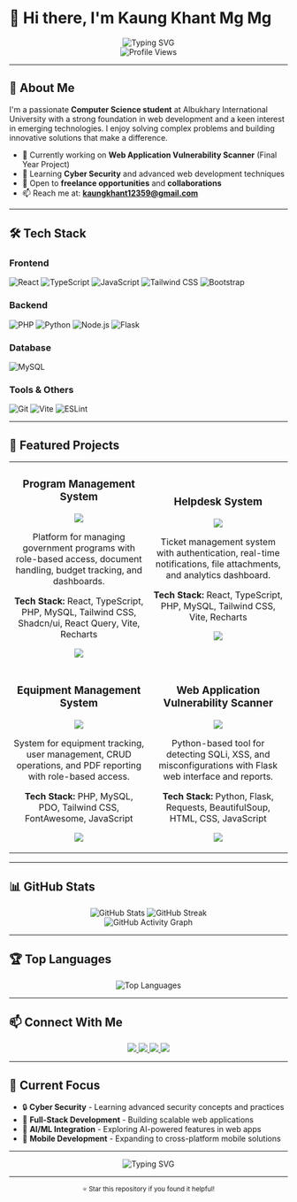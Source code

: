 # 👋 Hi there, I'm Kaung Khant Mg Mg

<div align="center">
  <img src="https://readme-typing-svg.herokuapp.com?font=Fira+Code&weight=500&size=28&pause=1000&color=6366F1&center=true&vCenter=true&width=435&lines=Full-Stack+Developer;Problem+Solver;Tech+Enthusiast" alt="Typing SVG" />
</div>

<div align="center">
  <img src="https://komarev.com/ghpvc/?username=Irrfan47&style=flat-square&color=6366F1" alt="Profile Views" />
</div>

---

## 🚀 About Me

I'm a passionate **Computer Science student** at Albukhary International University with a strong foundation in web development and a keen interest in emerging technologies. I enjoy solving complex problems and building innovative solutions that make a difference.

- 🔭 Currently working on **Web Application Vulnerability Scanner** (Final Year Project)
- 🌱 Learning **Cyber Security** and advanced web development techniques
- 💼 Open to **freelance opportunities** and **collaborations**
- 📫 Reach me at: **kaungkhant12359@gmail.com**

---

## 🛠️ Tech Stack

### Frontend
![React](https://img.shields.io/badge/React-20232A?style=for-the-badge&logo=react&logoColor=61DAFB)
![TypeScript](https://img.shields.io/badge/TypeScript-007ACC?style=for-the-badge&logo=typescript&logoColor=white)
![JavaScript](https://img.shields.io/badge/JavaScript-F7DF1E?style=for-the-badge&logo=javascript&logoColor=black)
![Tailwind CSS](https://img.shields.io/badge/Tailwind_CSS-38B2AC?style=for-the-badge&logo=tailwind-css&logoColor=white)
![Bootstrap](https://img.shields.io/badge/Bootstrap-563D7C?style=for-the-badge&logo=bootstrap&logoColor=white)

### Backend
![PHP](https://img.shields.io/badge/PHP-777BB4?style=for-the-badge&logo=php&logoColor=white)
![Python](https://img.shields.io/badge/Python-3776AB?style=for-the-badge&logo=python&logoColor=white)
![Node.js](https://img.shields.io/badge/Node.js-43853D?style=for-the-badge&logo=node.js&logoColor=white)
![Flask](https://img.shields.io/badge/Flask-000000?style=for-the-badge&logo=flask&logoColor=white)

### Database
![MySQL](https://img.shields.io/badge/MySQL-4479A1?style=for-the-badge&logo=mysql&logoColor=white)

### Tools & Others
![Git](https://img.shields.io/badge/Git-F05032?style=for-the-badge&logo=git&logoColor=white)
![Vite](https://img.shields.io/badge/Vite-646CFF?style=for-the-badge&logo=vite&logoColor=white)
![ESLint](https://img.shields.io/badge/ESLint-4B32C3?style=for-the-badge&logo=eslint&logoColor=white)

---

## 🎯 Featured Projects

<table>
  <tr>
    <td width="50%">
      <h3 align="center">Program Management System</h3>
      <div align="center">
        <a href="https://github.com/Irrfan47/Kedah-Plan-Hub" target="_blank">
          <img src="https://github-readme-stats.vercel.app/api/pin/?username=Irrfan47&repo=Kedah-Plan-Hub&theme=radical&hide_border=false&include_all_commits=false&count_private=false&layout=compact" />
        </a>
      </div>
      <p align="center">
        Platform for managing government programs with role-based access, document handling, budget tracking, and dashboards.
      </p>
      <p align="center">
        <strong>Tech Stack:</strong> React, TypeScript, PHP, MySQL, Tailwind CSS, Shadcn/ui, React Query, Vite, Recharts
      </p>
      <p align="center">
        <a href="https://github.com/Irrfan47/Kedah-Plan-Hub" target="_blank">
          <img src="https://img.shields.io/badge/Code-000000?style=for-the-badge&logo=GitHub&logoColor=white" />
        </a>
        <span style="color: #10B981;"></span>
      </p>
    </td>
    <td width="50%">
      <h3 align="center">Helpdesk System</h3>
      <div align="center">
        <a href="https://github.com/Irrfan47/helpdesk" target="_blank">
          <img src="https://github-readme-stats.vercel.app/api/pin/?username=Irrfan47&repo=helpdesk&theme=radical&hide_border=false&include_all_commits=false&count_private=false&layout=compact" />
        </a>
      </div>
      <p align="center">
        Ticket management system with authentication, real-time notifications, file attachments, and analytics dashboard.
      </p>
      <p align="center">
        <strong>Tech Stack:</strong> React, TypeScript, PHP, MySQL, Tailwind CSS, Vite, Recharts
      </p>
      <p align="center">
        <a href="https://github.com/Irrfan47/helpdesk" target="_blank">
          <img src="https://img.shields.io/badge/Code-000000?style=for-the-badge&logo=GitHub&logoColor=white" />
        </a>
        <span style="color: #10B981;"></span>
      </p>
    </td>
  </tr>
  <tr>
    <td width="50%">
      <h3 align="center">Equipment Management System</h3>
      <div align="center">
        <a href="https://github.com/Irrfan47/equipment_management_system" target="_blank">
          <img src="https://github-readme-stats.vercel.app/api/pin/?username=Irrfan47&repo=equipment_management_system&theme=radical&hide_border=false&include_all_commits=false&count_private=false&layout=compact" />
        </a>
      </div>
      <p align="center">
        System for equipment tracking, user management, CRUD operations, and PDF reporting with role-based access.
      </p>
      <p align="center">
        <strong>Tech Stack:</strong> PHP, MySQL, PDO, Tailwind CSS, FontAwesome, JavaScript
      </p>
      <p align="center">
        <a href="https://github.com/Irrfan47/equipment_management_system" target="_blank">
          <img src="https://img.shields.io/badge/Code-000000?style=for-the-badge&logo=GitHub&logoColor=white" />
        </a>
        <span style="color: #10B981;"></span>
      </p>
    </td>
    <td width="50%">
      <h3 align="center">Web Application Vulnerability Scanner</h3>
      <div align="center">
        <a href="https://github.com/Irrfan47/Web-Application-Vulnerability-Scanner" target="_blank">
          <img src="https://github-readme-stats.vercel.app/api/pin/?username=Irrfan47&repo=Web-Application-Vulnerability-Scanner&theme=radical&hide_border=false&include_all_commits=false&count_private=false&layout=compact" />
        </a>
      </div>
      <p align="center">
        Python-based tool for detecting SQLi, XSS, and misconfigurations with Flask web interface and reports.
      </p>
      <p align="center">
        <strong>Tech Stack:</strong> Python, Flask, Requests, BeautifulSoup, HTML, CSS, JavaScript
      </p>
      <p align="center">
        <a href="https://github.com/Irrfan47/Web-Application-Vulnerability-Scanner" target="_blank">
          <img src="https://img.shields.io/badge/Code-000000?style=for-the-badge&logo=GitHub&logoColor=white" />
        </a>
        <span style="color: #3B82F6;"></span>
      </p>
    </td>
  </tr>
</table>

---

## 📊 GitHub Stats

<div align="center">
  <img src="https://github-readme-stats.vercel.app/api?username=Irrfan47&show_icons=true&theme=radical&hide_border=false&include_all_commits=false&count_private=false" alt="GitHub Stats" />
  <img src="https://github-readme-streak-stats.herokuapp.com/?user=Irrfan47&theme=radical&hide_border=false" alt="GitHub Streak" />
</div>

<div align="center">
  <img src="https://github-readme-activity-graph.vercel.app/graph?username=Irrfan47&theme=radical&hide_border=false" alt="GitHub Activity Graph" />
</div>

---

## 🏆 Top Languages

<div align="center">
  <img src="https://github-readme-stats.vercel.app/api/top-langs/?username=Irrfan47&theme=radical&hide_border=false&include_all_commits=false&count_private=false&layout=compact" alt="Top Languages" />
</div>

---

## 📫 Connect With Me

<div align="center">
  <a href="https://github.com/Irrfan47" target="_blank">
    <img src="https://img.shields.io/badge/GitHub-100000?style=for-the-badge&logo=github&logoColor=white" />
  </a>
  <a href="https://www.linkedin.com/in/kaung-khant-mg-mg-26a98821a/" target="_blank">
    <img src="https://img.shields.io/badge/LinkedIn-0077B5?style=for-the-badge&logo=linkedin&logoColor=white" />
  </a>
  <a href="mailto:kaungkhant12359@gmail.com">
    <img src="https://img.shields.io/badge/Gmail-D14836?style=for-the-badge&logo=gmail&logoColor=white" />
  </a>
  <a href="https://wa.me/601137643617" target="_blank">
    <img src="https://img.shields.io/badge/WhatsApp-25D366?style=for-the-badge&logo=whatsapp&logoColor=white" />
  </a>
</div>

---

## 🎯 Current Focus

- 🔒 **Cyber Security** - Learning advanced security concepts and practices
- 🚀 **Full-Stack Development** - Building scalable web applications
- 🤖 **AI/ML Integration** - Exploring AI-powered features in web apps
- 📱 **Mobile Development** - Expanding to cross-platform mobile solutions

---

<div align="center">
  <img src="https://readme-typing-svg.herokuapp.com?font=Fira+Code&weight=500&size=20&pause=1000&color=6366F1&center=true&vCenter=true&width=435&lines=Thanks+for+visiting+my+profile!;Let's+connect+and+build+something+amazing+together!" alt="Typing SVG" />
</div>

---

<div align="center">
  <sub>⭐ Star this repository if you found it helpful!</sub>
</div>
